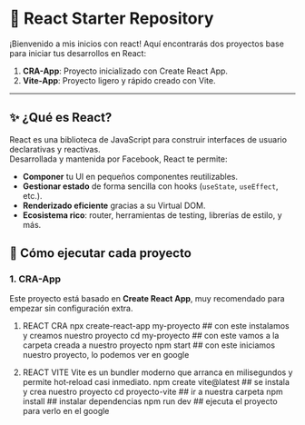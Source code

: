 # 🚀 React Starter Repository

¡Bienvenido a mis inicios con react! Aquí encontrarás dos proyectos base para iniciar tus desarrollos en React:

1. **CRA-App**: Proyecto inicializado con Create React App.  
2. **Vite-App**: Proyecto ligero y rápido creado con Vite.

---

## ✨ ¿Qué es React?

React es una biblioteca de JavaScript para construir interfaces de usuario declarativas y reactivas.  
Desarrollada y mantenida por Facebook, React te permite:

- **Componer** tu UI en pequeños componentes reutilizables.  
- **Gestionar estado** de forma sencilla con hooks (`useState`, `useEffect`, etc.).  
- **Renderizado eficiente** gracias a su Virtual DOM.  
- **Ecosistema rico**: router, herramientas de testing, librerías de estilo, y más.


## 🚀 Cómo ejecutar cada proyecto

### 1. CRA-App

Este proyecto está basado en **Create React App**, muy recomendado para empezar sin configuración extra.
1. REACT CRA
npx create-react-app my-proyecto   ## con este instalamos y creamos nuestro proyecto
cd my-proyecto                     ## con este vamos a la carpeta creada a nuestro proyecto
npm start                          ## con este iniciamos nuestro proyecto, lo podemos ver en google

2. REACT VITE
Vite es un bundler moderno que arranca en milisegundos y permite hot‑reload casi inmediato.
npm create vite@latest     ## se instala y crea nuestro proyecto
cd proyecto-vite           ## ir a nuestra carpeta
npm install                ## instalar dependencias
npm run dev                ## ejecuta el proyecto para verlo en el google

